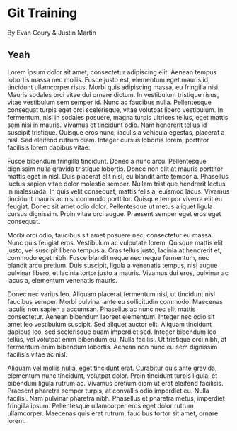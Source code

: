 # Git Training

By Evan Coury & Justin Martin


## Yeah

Lorem ipsum dolor sit amet, consectetur adipiscing elit. Aenean tempus lobortis massa nec mollis. Fusce justo est, elementum eget mauris id, tincidunt ullamcorper risus. Morbi quis adipiscing massa, eu fringilla nisi. Mauris sodales orci vitae dui ornare dictum. In vestibulum tristique risus, vitae vestibulum sem semper id. Nunc ac faucibus nulla. Pellentesque consequat turpis eget orci scelerisque, vitae volutpat libero vestibulum. In fermentum, nisl in sodales posuere, magna turpis ultrices tellus, eget mattis sem nisi in mauris. Vivamus et tincidunt odio. Nam hendrerit tellus id suscipit tristique. Quisque eros nunc, iaculis a vehicula egestas, placerat a nisl. Sed eleifend rutrum diam. Integer cursus lobortis lorem, porttitor facilisis lorem dapibus vitae.

Fusce bibendum fringilla tincidunt. Donec a nunc arcu. Pellentesque dignissim nulla gravida tristique lobortis. Donec non elit at mauris porttitor mattis eget in nisl. Duis placerat elit nisl, eu blandit ante tempor a. Phasellus luctus sapien vitae dolor molestie semper. Nullam tristique hendrerit lectus in malesuada. In quis velit consequat, mattis felis a, euismod lacus. Vivamus tincidunt mauris ac nisi commodo porttitor. Quisque tempor viverra elit eu feugiat. Donec sit amet odio dolor. Pellentesque ut metus aliquet ligula cursus dignissim. Proin vitae orci augue. Praesent semper eget eros eget consequat.

Morbi orci odio, faucibus sit amet posuere nec, consectetur eu massa. Nunc quis feugiat eros. Vestibulum ac vulputate lorem. Quisque mattis elit justo, vel suscipit libero tempus a. Cras tellus justo, lacinia at hendrerit et, commodo eget nibh. Fusce blandit neque nec neque fermentum, nec blandit arcu pretium. Duis suscipit, ligula a venenatis tempus, nisl augue pulvinar libero, et lacinia tortor justo a mauris. Vivamus dui eros, pulvinar ac lacus a, elementum venenatis mauris.

Donec nec varius leo. Aliquam placerat fermentum nisl, ut tincidunt nisl faucibus semper. Morbi pulvinar ante eu sollicitudin commodo. Maecenas iaculis non sapien a accumsan. Phasellus ac nunc nec elit mattis consectetur. Aenean bibendum laoreet elementum. Integer nec odio sit amet leo vestibulum suscipit. Sed aliquet auctor elit. Aliquam tincidunt dapibus leo, sed scelerisque quam imperdiet sed. Integer bibendum leo tellus, vel volutpat enim bibendum eu. Nulla facilisi. Ut tristique orci nibh, at fermentum enim bibendum lobortis. Aenean non nunc eu sem dignissim facilisis vitae ac nisl.

Aliquam vel mollis nulla, eget tincidunt erat. Curabitur quis ante gravida, elementum nunc tincidunt, volutpat dolor. Proin tincidunt turpis ligula, et bibendum ligula rutrum ac. Vivamus pretium diam ut erat eleifend facilisis. Praesent pharetra semper turpis, at convallis odio imperdiet eu. Nulla facilisi. Nam pulvinar pharetra nibh. Phasellus et pharetra metus, imperdiet fringilla ipsum. Pellentesque ullamcorper eros eget dolor rutrum ullamcorper. Maecenas quis erat rutrum, faucibus tortor sit amet, ornare lorem.
